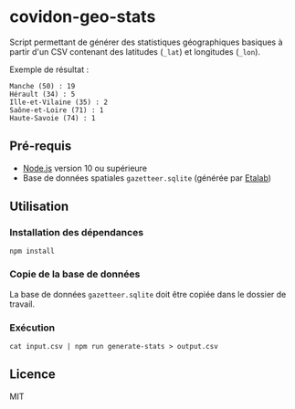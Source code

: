 # covidon-geo-stats

Script permettant de générer des statistiques géographiques basiques à partir d'un CSV contenant des latitudes (`_lat`) et longitudes (`_lon`).

Exemple de résultat :

```
Manche (50) : 19
Hérault (34) : 5
Ille-et-Vilaine (35) : 2
Saône-et-Loire (71) : 1
Haute-Savoie (74) : 1
```

## Pré-requis

- [Node.js](https://nodejs.org) version 10 ou supérieure
- Base de données spatiales `gazetteer.sqlite` (générée par [Etalab](https://github.com/etalab/gazetteer))

## Utilisation

### Installation des dépendances

```
npm install
```

### Copie de la base de données

La base de données `gazetteer.sqlite` doit être copiée dans le dossier de travail.

### Exécution

```
cat input.csv | npm run generate-stats > output.csv
```

## Licence

MIT
